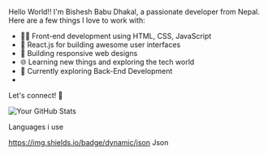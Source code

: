 Hello World!!
I'm Bishesh Babu Dhakal, a passionate developer from Nepal. Here are a few things I love to work with:

- 👨‍💻 Front-end development using HTML, CSS, JavaScript
- 🚀 React.js for building awesome user interfaces
- 📱 Building responsive web designs
- 🌐 Learning new things and exploring the tech world
- 🌱 Currently exploring Back-End Development
- 

Let's connect! 🌟


![Your GitHub Stats](https://github-readme-stats.vercel.app/api?username=krizifer&show_icons=true&theme=radical)


Languages i use 

https://img.shields.io/badge/dynamic/json Json


